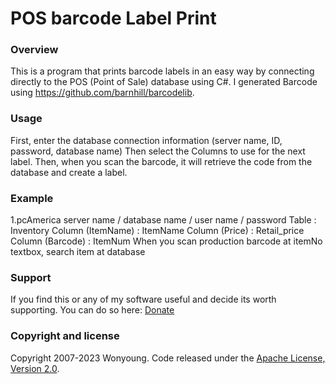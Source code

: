 # POS barcode Label Print

### Overview ###
This is a program that prints barcode labels in an easy way by connecting directly to the POS (Point of Sale) database using C#.
I generated Barcode using https://github.com/barnhill/barcodelib.


### Usage ###

First, enter the database connection information (server name, ID, password, database name)
Then select the Columns to use for the next label.
Then, when you scan the barcode, it will retrieve the code from the database and create a label.

### Example ###
1.pcAmerica
	server name / database name / user name / password
	Table : Inventory
	Column (ItemName) : ItemName
	Column (Price) : Retail_price
	Column (Barcode) : ItemNum
When you scan production barcode at itemNo textbox, search item at database	


### Support ###
If you find this or any of my software useful and decide its worth supporting.  You can do so here:  [Donate](https://www.paypal.com/donate/?business=WA7K74M5VX8MN&no_recurring=0&currency_code=USD)

### Copyright and license ###

Copyright 2007-2023 Wonyoung. Code released under the [Apache License, Version 2.0](https://github.com/wonyun70/POSAddOnBarcodeLabelPrint/blob/master/POSAddOnBarcodeLabelPrint/LICENSE).
